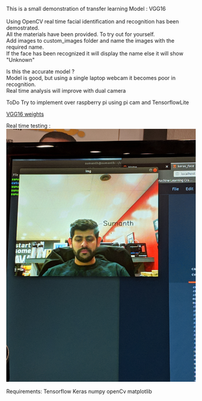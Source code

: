 This is a small demonstration of transfer learning 
Model : VGG16\
\
Using OpenCV real time facial identification and recognition has been demostrated. \
All the materials have been provided. 
To try out for yourself.\
Add images to custom_images folder and name the images with the required name. \
If the face has been recognized it will display the name else it will show "Unknown"

Is this the accurate model ? \
Model is good, but using a single laptop webcam it becomes poor in recognition.\
Real time analysis will improve with dual camera

ToDo
Try to implement over raspberry pi using pi cam and TensorflowLite

[VGG16 weights](https://drive.google.com/file/d/0Bz7KyqmuGsilT0J5dmRCM0ROVHc/view)

Real time testing : 
![alt text](https://raw.githubusercontent.com/Sumanthnr93/face_recognition/master/Sumanth.jpg)

Requirements: 
Tensorflow
Keras
numpy
openCv
matplotlib

